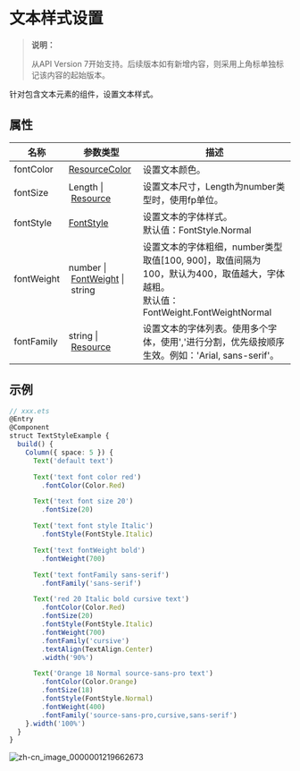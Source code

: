 # 文本样式设置

>  **说明：**
>
> 从API Version 7开始支持。后续版本如有新增内容，则采用上角标单独标记该内容的起始版本。


针对包含文本元素的组件，设置文本样式。

## 属性


| 名称         | 参数类型                                      | 描述                                    |
| -----------| ---------------------------------------- | ------------------------------------ |
| fontColor  | [ResourceColor](ts-types.md#resourcecolor)  | 设置文本颜色。                                 |
| fontSize   | Length&nbsp;\|&nbsp;[Resource](ts-types.md#resource)  | 设置文本尺寸，Length为number类型时，使用fp单位。     |
| fontStyle  | [FontStyle](ts-appendix-enums.md#fontstyle)  | 设置文本的字体样式。<br>默认值：FontStyle.Normal         |
| fontWeight | number&nbsp;\|&nbsp;[FontWeight](ts-appendix-enums.md#fontweight)&nbsp;\|&nbsp;string  | 设置文本的字体粗细，number类型取值[100,&nbsp;900]，取值间隔为100，默认为400，取值越大，字体越粗。<br/>默认值：FontWeight.FontWeightNormal  |
| fontFamily | string&nbsp;\|&nbsp;[Resource](ts-types.md#resource)  | 设置文本的字体列表。使用多个字体，使用','进行分割，优先级按顺序生效。例如：'Arial,&nbsp;sans-serif'。 |


## 示例

```ts
// xxx.ets
@Entry
@Component
struct TextStyleExample {
  build() {
    Column({ space: 5 }) {
      Text('default text')

      Text('text font color red')
        .fontColor(Color.Red)

      Text('text font size 20')
        .fontSize(20)

      Text('text font style Italic')
        .fontStyle(FontStyle.Italic)

      Text('text fontWeight bold')
        .fontWeight(700)

      Text('text fontFamily sans-serif')
        .fontFamily('sans-serif')

      Text('red 20 Italic bold cursive text')
        .fontColor(Color.Red)
        .fontSize(20)
        .fontStyle(FontStyle.Italic)
        .fontWeight(700)
        .fontFamily('cursive')
        .textAlign(TextAlign.Center)
        .width('90%')

      Text('Orange 18 Normal source-sans-pro text')
        .fontColor(Color.Orange)
        .fontSize(18)
        .fontStyle(FontStyle.Normal)
        .fontWeight(400)
        .fontFamily('source-sans-pro,cursive,sans-serif')
    }.width('100%')
  }
}
```

![zh-cn_image_0000001219662673](figures/zh-cn_image_0000001219662673.png)
